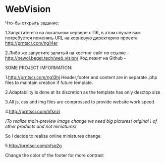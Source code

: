 # WebVision
Что-бы открыть задание:

1.Запустите его на локальном сервере с ПК, в этом случае вам потребуется поменять URL
  на корневую директорию проекта http://prntscr.com/ng14er

2.Либо же запустите залитый на хостинг сайт по ссылке - http://newol.beget.tech/web_vision/
  Код лежит на Github - 



SOME PROJECT IMFORMATION:

1.http://prntscr.com/ng13hj
Header,footer and content are in separate .php files to maintain creation if future template.

2.Adaptability is done at its discretion as the template has only desctop size

3.All js, css and img files are compressed to provide website work speed.

4.http://prntscr.com/nfsnzi

/*To realize main-preview
 image change we need big 
pictures( original ) of other products 
and not miniatures*/

So I decide to realize online miniatures change

5.http://prntscr.com/nfsq2g

Сhange the color of the footer for more contrast
